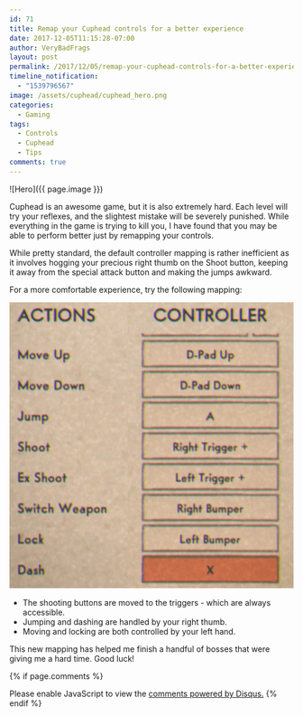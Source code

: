 ```yaml
---
id: 71
title: Remap your Cuphead controls for a better experience
date: 2017-12-05T11:15:28-07:00
author: VeryBadFrags
layout: post
permalink: /2017/12/05/remap-your-cuphead-controls-for-a-better-experience/
timeline_notification:
  - "1539796567"
image: /assets/cuphead/cuphead_hero.png
categories:
  - Gaming
tags:
  - Controls
  - Cuphead
  - Tips
comments: true
---
```

![Hero]({{ page.image }})

Cuphead is an awesome game, but it is also extremely hard. Each level will try your reflexes, and the slightest mistake will be severely punished. While everything in the game is trying to kill you, I have found that you may be able to perform better just by remapping your controls.

<!-- wp:more -->
<!--more-->
<!-- /wp:more -->

While pretty standard, the default controller mapping is rather inefficient as it involves hogging your precious right thumb on the Shoot button, keeping it away from the special attack button and making the jumps awkward.

For a more comfortable experience, try the following mapping:

![Controller Mapping](/assets/cuphead/controller.png)

* The shooting buttons are moved to the triggers - which are always accessible.
* Jumping and dashing are handled by your right thumb.
* Moving and locking are both controlled by your left hand.

This new mapping has helped me finish a handful of bosses that were giving me a hard time. Good luck!

{% if page.comments %}
<div id="disqus_thread"></div>
<script>
    var disqus_config = function () {
        this.page.url = '{{ page.url | absolute_url }}';
        this.page.identifier = '{{ page.id }}';
    };

    (function() {  // REQUIRED CONFIGURATION VARIABLE: EDIT THE SHORTNAME BELOW
        var d = document, s = d.createElement('script');
        
        s.src = 'https://verybadfrags.disqus.com/embed.js';
        
        s.setAttribute('data-timestamp', +new Date());
        (d.head || d.body).appendChild(s);
    })();
</script>
<noscript>Please enable JavaScript to view the <a href="https://disqus.com/?ref_noscript" rel="nofollow">comments powered by Disqus.</a></noscript>
{% endif %}
